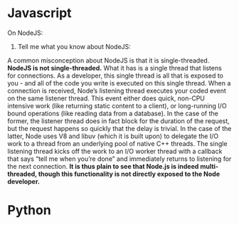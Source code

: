 # Javascript 

On NodeJS:
1) Tell me what you know about NodeJS:

A common misconception about NodeJS is that it is single-threaded. **NodeJS is not single-threaded.** What it has is a single thread that listens for connections. As a developer, this single thread is all that is exposed to you - and all of the code you write is executed on this single thread. When a connection is received, Node’s listening thread executes your coded event on the same listener thread. This event either does quick, non-CPU intensive work (like returning static content to a client), or long-running I/O bound operations (like reading data from a database). In the case of the former, the listener thread does in fact block for the duration of the request, but the request happens so quickly that the delay is trivial. In the case of the latter, Node uses V8 and libuv (which it is built upon) to delegate the I/O work to a thread from an underlying pool of native C++ threads. The single listening thread kicks off the work to an I/O worker thread with a callback that says “tell me when you’re done” and immediately returns to listening for the next connection. **It is thus plain to see that Node.js is indeed multi-threaded, though this functionality is not directly exposed to the Node developer.**

# Python
